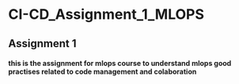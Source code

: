 # CI-CD_Assignment_1_MLOPS
## Assignment 1
#### this is the assignment for mlops course to understand mlops good practises related to code management and colaboration
